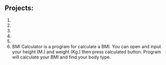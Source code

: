 ## Projects:

1. 
2.
3.
4.
5.
6. BMI Calculator
is a program for calculate a BMI. You can open and input your height (M.) and weight (Kg.) then press calculated button. Program will calculate your BMI and find your body type. 
